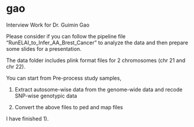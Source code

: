 # gao

Interview Work for Dr. Guimin Gao

Please consider if you can follow the pipeline file
“RunELAI_to_Infer_AA_Brest_Cancer” to analyze the data and then prepare some
slides for a presentation.

The data folder includes plink format files for 2 chromosomes (chr 21 and chr 22).

You can start from Pre-process study samples,

 1) Extract autosome-wise data from the genome-wide data and recode SNP-wise genotypic data

 2) Convert the above files to ped and map files

I have finished 1).
